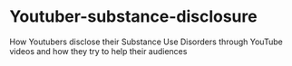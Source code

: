 # Youtuber-substance-disclosure
How Youtubers disclose their Substance Use Disorders through YouTube videos and how they try to help their audiences
